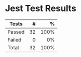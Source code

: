 # Jest Test Results

| Tests  |   # |    % |
| ------ | --: | ---: |
| Passed | 32 | 100% |
| Failed | 0 | 0% |
| Total  | 32 | 100% |
